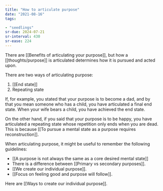 ```yaml
---
title: "How to articulate purpose"
date: "2021-08-16"
tags:

- "seedlings"
sr-due: 2024-07-21
sr-interval: 430
sr-ease: 224
---
```


There are [[Benefits of articulating your purpose]], but how a [[thoughts/purpose]] is articulated determines how it is pursued and acted upon.

There are two ways of articulating purpose:
1. [[End state]]
2. Repeating state

If, for example, you stated that your purpose is to become a dad, and by that you mean someone who has a child, you have articulated a final end state. When your wife bears a child, you have achieved the end state.

On the other hand, if you said that your purpose is to be happy, you have articulated a repeating state whose repetition only ends when you are dead. This is because [[To pursue a mental state as a purpose requires reconstruction]].

When articulating purpose, it might be useful to remember the following guidelines:
- [[A purpose is not always the same as a core desired mental state]]
- There is a difference between [[Primary vs secondary purposes]].
- [[We create our individual purpose]].
- [[Focus on feeling good and purpose will follow]].

Here are [[Ways to create our individual purpose]].

